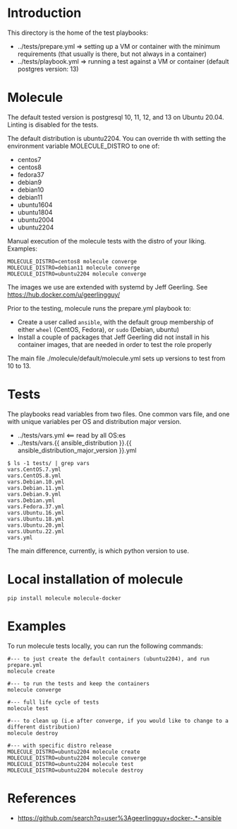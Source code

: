 # Introduction

This directory is the home of the test playbooks:

* ../tests/prepare.yml => setting up a VM or container with the minimum requirements (that usually is there, but not always in a container)
* ../tests/playbook.yml => running a test against a VM or container (default postgres version: 13)

# Molecule

The default tested version is postgresql 10, 11, 12, and 13 on Ubuntu 20.04. Linting is disabled for the tests.

The default distribution is ubuntu2204. You can override th with setting the environment variable MOLECULE_DISTRO to one of:

* centos7
* centos8
* fedora37
* debian9
* debian10
* debian11
* ubuntu1604
* ubuntu1804
* ubuntu2004
* ubuntu2204

Manual execution of the molecule tests with the distro of your liking. Examples:

```
MOLECULE_DISTRO=centos8 molecule converge
MOLECULE_DISTRO=debian11 molecule converge
MOLECULE_DISTRO=ubuntu2204 molecule converge
```

The images we use are extended with systemd by Jeff Geerling. See https://hub.docker.com/u/geerlingguy/

Prior to the testing, molecule runs the prepare.yml playbook to:

* Create a user called `ansible`, with the default group membership of either `wheel` (CentOS, Fedora), or `sudo` (Debian, ubuntu)
* Install a couple of packages that Jeff Geerling did not install in his container images, that are needed in order to test the role properly

The main file ./molecule/default/molecule.yml sets up versions to test from 10 to 13.

# Tests

The playbooks read variables from two files. One common vars file, and one with unique variables per OS and distribution major version.

* ../tests/vars.yml <== read by all OS:es
* ../tests/vars.{{ ansible_distribution }}.{{ ansible_distribution_major_version }}.yml

```
$ ls -1 tests/ | grep vars
vars.CentOS.7.yml
vars.CentOS.8.yml
vars.Debian.10.yml
vars.Debian.11.yml
vars.Debian.9.yml
vars.Debian.yml
vars.Fedora.37.yml
vars.Ubuntu.16.yml
vars.Ubuntu.18.yml
vars.Ubuntu.20.yml
vars.Ubuntu.22.yml
vars.yml
```

The main difference, currently, is which python version to use.

# Local installation of molecule

```
pip install molecule molecule-docker
```

# Examples

To run molecule tests locally, you can run the following commands:

```
#--- to just create the default containers (ubuntu2204), and run prepare.yml
molecule create

#--- to run the tests and keep the containers
molecule converge

#--- full life cycle of tests
molecule test

#--- to clean up (i.e after converge, if you would like to change to a different distribution)
molecule destroy

#--- with specific distro release
MOLECULE_DISTRO=ubuntu2204 molecule create
MOLECULE_DISTRO=ubuntu2204 molecule converge
MOLECULE_DISTRO=ubuntu2204 molecule test
MOLECULE_DISTRO=ubuntu2204 molecule destroy
```

# References

* https://github.com/search?q=user%3Ageerlingguy+docker-.*-ansible
